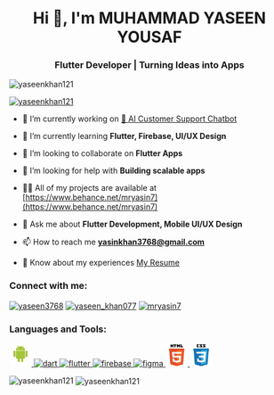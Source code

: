 <h1 align="center">Hi 👋, I'm MUHAMMAD YASEEN YOUSAF</h1>
<h3 align="center">Flutter Developer | Turning Ideas into Apps</h3>

<p align="left"> <img src="https://komarev.com/ghpvc/?username=yaseenkhan121&label=Profile%20views&color=0e75b6&style=flat" alt="yaseenkhan121" /> </p>

<p align="left"> <a href="https://github.com/ryo-ma/github-profile-trophy"><img src="https://github-profile-trophy.vercel.app/?username=yaseenkhan121" alt="yaseenkhan121" /></a> </p>

- 🔭 I’m currently working on [🌟 AI Customer Support Chatbot](https://www.figma.com/design/1cJkObkTzxjMGdfOVCcPB6/Untitled?node-id=0-1&t=E7ZfagUF4d3uwM6r-1)

- 🌱 I’m currently learning **Flutter, Firebase, UI/UX Design**

- 👯 I’m looking to collaborate on **Flutter Apps**

- 🤝 I’m looking for help with **Building scalable apps**

- 👨‍💻 All of my projects are available at [https://www.behance.net/mryasin7](https://www.behance.net/mryasin7)

- 💬 Ask me about **Flutter Development, Mobile UI/UX Design**

- 📫 How to reach me **yasinkhan3768@gmail.com**

- 📄 Know about my experiences [My Resume](https://drive.google.com/file/d/1YwF96WorInXa-Y_O60-GWevzZ1D36m1l/view?usp=drivesdk)

<h3 align="left">Connect with me:</h3>
<p align="left">
<a href="https://linkedin.com/in/yaseen3768" target="blank"><img align="center" src="https://raw.githubusercontent.com/rahuldkjain/github-profile-readme-generator/master/src/images/icons/Social/linked-in-alt.svg" alt="yaseen3768" height="30" width="40" /></a>
<a href="https://instagram.com/yaseen_khan077" target="blank"><img align="center" src="https://raw.githubusercontent.com/rahuldkjain/github-profile-readme-generator/master/src/images/icons/Social/instagram.svg" alt="yaseen_khan077" height="30" width="40" /></a>
<a href="https://www.behance.net/mryasin7" target="blank"><img align="center" src="https://raw.githubusercontent.com/rahuldkjain/github-profile-readme-generator/master/src/images/icons/Social/behance.svg" alt="mryasin7" height="30" width="40" /></a>
</p>

<h3 align="left">Languages and Tools:</h3>
<p align="left"> 
<a href="https://developer.android.com" target="_blank" rel="noreferrer"> <img src="https://raw.githubusercontent.com/devicons/devicon/master/icons/android/android-original-wordmark.svg" alt="android" width="40" height="40"/> </a> 
<a href="https://dart.dev" target="_blank" rel="noreferrer"> <img src="https://www.vectorlogo.zone/logos/dartlang/dartlang-icon.svg" alt="dart" width="40" height="40"/> </a> 
<a href="https://flutter.dev" target="_blank" rel="noreferrer"> <img src="https://www.vectorlogo.zone/logos/flutterio/flutterio-icon.svg" alt="flutter" width="40" height="40"/> </a> 
<a href="https://firebase.google.com/" target="_blank" rel="noreferrer"> <img src="https://www.vectorlogo.zone/logos/firebase/firebase-icon.svg" alt="firebase" width="40" height="40"/> </a> 
<a href="https://www.figma.com/" target="_blank" rel="noreferrer"> <img src="https://www.vectorlogo.zone/logos/figma/figma-icon.svg" alt="figma" width="40" height="40"/> </a> 
<a href="https://www.w3.org/html/" target="_blank" rel="noreferrer"> <img src="https://raw.githubusercontent.com/devicons/devicon/master/icons/html5/html5-original-wordmark.svg" alt="html5" width="40" height="40"/> </a> 
<a href="https://www.w3schools.com/css/" target="_blank" rel="noreferrer"> <img src="https://raw.githubusercontent.com/devicons/devicon/master/icons/css3/css3-original-wordmark.svg" alt="css3" width="40" height="40"/> </a> 
</p>

<p><img align="left" src="https://github-readme-stats.vercel.app/api/top-langs?username=yaseenkhan121&show_icons=true&locale=en&layout=compact" alt="yaseenkhan121" /></p>

<p>&nbsp;<img align="center" src="https://github-readme-stats.vercel.app/api?username=yaseenkhan121&show_icons=true&locale=en" alt="yaseenkhan121" /></p>
